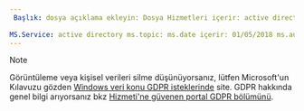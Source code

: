 ```yaml
---
 Başlık: dosya açıklama ekleyin: Dosya Hizmetleri içerir: active directory Yazar: eross msft
 
MS.Service: active directory ms.topic: ms.date içerir: 01/05/2018 ms.author: lizross MS.özel: dosya ekleyin
---
```


>[!Note]
>Görüntüleme veya kişisel verileri silme düşünüyorsanız, lütfen Microsoft'un Kılavuzu gözden [Windows veri konu GDPR isteklerinde](https://docs.microsoft.com/en-us/microsoft-365/compliance/gdpr-dsr-windows) site. GDPR hakkında genel bilgi arıyorsanız bkz [Hizmeti'ne güvenen portal GDPR bölümünü](https://servicetrust.microsoft.com/ViewPage/GDPRGetStarted).